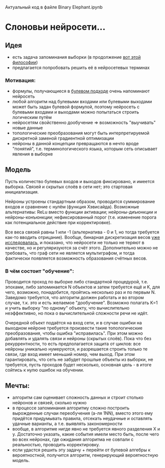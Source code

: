Актуальный код в файле Binary Elephant.ipynb

# Слоновьи нейросети...

## Идея

* есть задача запоминания выборки (в продолжение [вот этой философии](https://github.com/FortsAndMills/MusicGeneration/tree/master/Discon))
* предлагается попробовать решить её в нейросетевых терминах

### Мотивация:
* формулы, получающиеся в [булевом подходе](https://github.com/FortsAndMills/MusicGeneration/blob/master/Discon/%D0%A1%D0%BE%D0%B1%D1%80%D0%B0%D0%BD%D0%B8%D0%B5%20%D1%81%D0%BE%D1%87%D0%B8%D0%BD%D0%B5%D0%BD%D0%B8%D0%B9...%20%D0%B3%D0%BC%2C%20%D0%B1%D1%83%D0%BB%D0%B5%D0%B2%D1%8B%D1%85.pdf) очень напоминают нейросеть
* любой алгоритм над булевыми входами или булевыми выходами может быть задан булевой формулой, поэтому нейросеть с булевыми входами и выходами можно попытаться строить логическим путём
* нейросетям свойственно дообучение => возможность "выучивать" новые данные
* топологические преобразования могут быть интерпретируемой дискретной заменой градиентной оптимизации
* нейроны в данной концепции превращаются в нечто вроде "понятий", т.е. терминологического языка, которым сеть описывает явления в выборке

## Модель

Пусть количество булевых входов и выходов фиксировано, и имеется выборка. Связей и скрытых слоёв в сети нет; это стартовая инициализация.

Нейроны устроены стандартным образом, проводится суммирование входов и сравнение с нулём (функция Хэвисайда). Возможные альтернативы:  ReLu вместо функции активации; нейроны-диъюнкции и нейроны-конъюнкции; нефиксированный порог (т.е. изменение порога как потенциальное действие при корректировке).

Все веса связей равны 1 или -1 (альтернатива - 0 и 1, но тогда требуется как-то вводить отрицание). Вообще, бинарная дискретизация весов [уже исследовалась](https://arxiv.org/pdf/1602.02830.pdf), и показано, что нейросети не только не теряют в качестве, но и регуляризуются за счёт этого. Дополнительно можно не требовать, что граф сети не является мультиграфом, и тогда фактически появляется возможность образования счётных весов.

### В чём состоит "обучение":

Проводится проход по выборке либо стандартной процедурой, т.е. эпохами, либо запоминается N объектов и затем требуется ещё и K, для чего, возможно, понадобится, пройтись несколько раз и по первым N. Заведомо требуется, что алгоритм должен работать и во втором случае, т.к. это и есть желаемое "дообучение". Возможно полагать K=1 и учить выборку "по одному" объекту, что вычислительно неэффективно, но пока о вычислительной сложности речи не идёт.

Очередной объект подаётся на вход сети, и в случае ошибки на выходном нейроне требуется произвести такие топологические преобразования, чтобы ошибка "исправилась". При этом можно добавлять и удалять связи и нейроны (скрытых слоёв). Пока что без рекуррентности, то есть предполагается защита от циклов: все нейроны уникально нумеруются, и разрешается строить только те связи, где вход имеет меньший номер, чем выход. При этом гарантировать, что сеть не забудет прошлые объекты из выборки, не требуется, пусть проходов будет несколько, основная цель - в итоге сойтись к нулю ошибок на обучении.

## Мечты:
* алгоритм сам оценивает сложность данных и строит столько нейронов и связей, сколько нужно
* в процессе запоминания алгоритму сложно построить вырожденные случаи переобучения (а-ля 1NN), вместо этого ему придётся придумывать правила, отсекать неудачные и оставлять удачные варианты, а т.е. выявлять закономерности
* вообще, в алгоритме нигде явно не требуется явного разделения X и y. Достаточно указать, какие события имели место быть, после чего во всех нейронах, где ожидания алгоритма не совпали с реальностью, проводить корректировку.
* если удастся решить эту задачу + перейти от булевой алгебры к вероятностной, получится алгоритм, генерирующий вероятностную модель.
